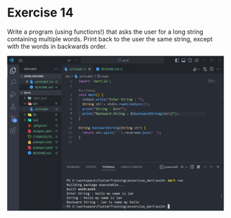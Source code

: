 # Exercise 14

Write a program (using functions!) that asks the user for a long string containing multiple words. Print back to the user the same string, except with the words in backwards order.

![Alt text](image.png)

